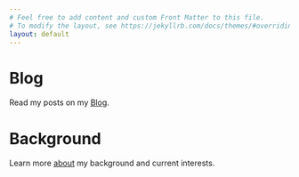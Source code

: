 ```yaml
---
# Feel free to add content and custom Front Matter to this file.
# To modify the layout, see https://jekyllrb.com/docs/themes/#overriding-theme-defaults
layout: default
--- 
```

# Blog
Read my posts on my [Blog](./blog.html).

# Background
Learn more [about](./about.html) my background and current interests.

